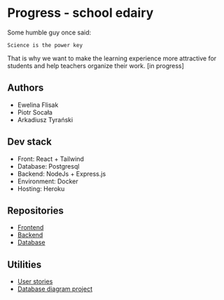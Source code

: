 # Progress - school edairy 
Some humble guy once said:
```
Science is the power key
```
That is why we want to make the learning experience more attractive for students and help teachers organize their work.
[in progress]

## Authors
* Ewelina Flisak
* Piotr Socała
* Arkadiusz Tyrański

## Dev stack
* Front: React + Tailwind
* Database: Postgresql
* Backend: NodeJs + Express.js
* Environment: Docker
* Hosting: Heroku

## Repositories
* [Frontend](https://github.com/DziennikElektronicznyBazyDanych/frontend)
* [Backend](https://github.com/DziennikElektronicznyBazyDanych/backend)
* [Database](https://github.com/DziennikElektronicznyBazyDanych/database)

## Utilities
* [User stories](https://github.com/DziennikElektronicznyBazyDanych/.github/blob/main/Dziennik%20elektroniczny%20-%20user%20stories.pdf)
* [Database diagram project](https://my.vertabelo.com/doc/YkID8TSu6WmG68v8Z5PbI19abUkssOxy)
